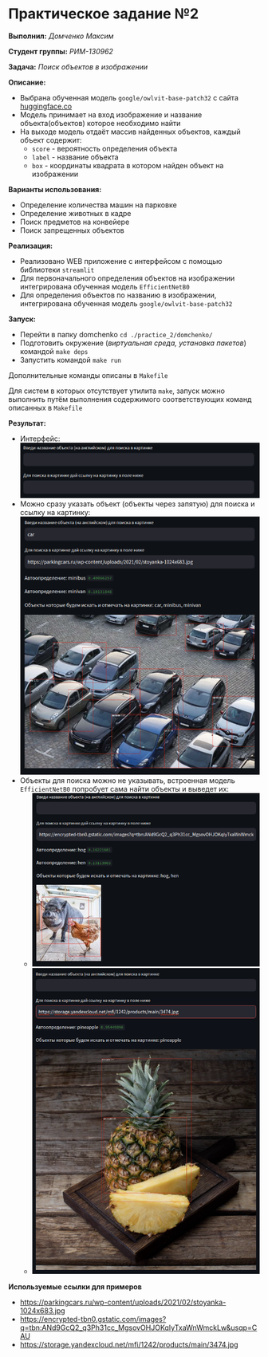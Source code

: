# Практическое задание №2
__Выполнил:__ *Домченко Максим*

__Студент группы:__ *РИМ-130962*

__Задача:__ *Поиск объектов в изображении*

__Описание:__

* Выбрана обученная модель `google/owlvit-base-patch32`
с сайта [huggingface.co](https://huggingface.co/google/owlvit-base-patch32)
* Модель принимает на вход изображение и название объекта(объектов) которое необходимо найти
* На выходе модель отдаёт массив найденных объектов, каждый объект содержит:
  * `score` - вероятность определения объекта
  * `label` - название объекта
  * `box` - координаты квадрата в котором найден объект на изображении

__Варианты использования:__
* Определение количества машин на парковке
* Определение животных в кадре
* Поиск предметов на конвейере
* Поиск запрещенных объектов

__Реализация:__
* Реализовано WEB приложение с интерфейсом с помощью библиотеки `streamlit`
* Для первоначального определения объектов на изображении интегрирована обученная модель `EfficientNetB0`
* Для определения объектов по названию в изображении, интегрирована обученная модель `google/owlvit-base-patch32`

__Запуск:__
* Перейти в папку domchenko `cd ./practice_2/domchenko/`
* Подготовить окружение (_виртуальная среда, установка пакетов_) командой `make deps`
* Запустить командой `make run`

Дополнительные команды описаны в `Makefile`

Для систем в которых отсутствует утилита `make`, запуск можно выполнить путём выполнения содержимого соответствующих команд описанных в `Makefile`

__Результат:__
* Интерфейс: ![image/interface.png](image/interface.png)
* Можно сразу указать объект (объекты через запятую) для поиска и ссылку на картинку: ![image/with_custom_target.png](image/with_custom_target.png)
* Объекты для поиска можно не указывать, встроенная модель `EfficientNetB0` попробует сама найти объекты и выведет их:
  * ![image/without_custom_target_1.png](image/without_custom_target_1.png)
  * ![image/without_custom_target_2.png](image/without_custom_target_2.png)

__Используемые ссылки для примеров__
* https://parkingcars.ru/wp-content/uploads/2021/02/stoyanka-1024x683.jpg
* https://encrypted-tbn0.gstatic.com/images?q=tbn:ANd9GcQ2_q3Ph31cc_MgsovOHJOKqIyTxaWnWmckLw&usqp=CAU
* https://storage.yandexcloud.net/mfi/1242/products/main/3474.jpg

